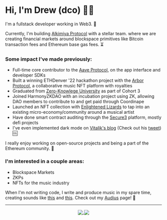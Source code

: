 <!-- markdownlint-disable -->
# Hi, I'm Drew (dco) 🤙🏼

I'm a fullstack developer working in Web3. 🚀

Currently, I'm building [Alkimiya Protocol][0] with a stellar team. where we are creating financial markets around blockspace primitives like Bitcoin transaction fees and Ethereum base gas fees. ⏳

### Some impact I've made previously:
- Full-time core contributor to the [Aave Protocol][1], on the app interface and developer SDKs
- Built a winning ETHDenver '22 hackathon project with the [Arbor Protocol][2], a collaborative music NFT platform with royalties
- Graduated from [Zero-Knowlege University][3] as part of Cohort 3
- Joined HarmonyZKDAO with an incubation project using ZK, allowing DAO members to contribute to and get paid through Coordinape
- Launched an NFT collection with [Enlightened Lizards][4] to tap into an existing micro-economy/community around a musical artist
- Have done smart contract auditing through the [Secure3][5] platform, mostly defi projects
- I've even implemented dark mode on [Vitalik's blog][6] (Check out his [tweet][7]) 🆒

I really enjoy working on open-source projects and being a part of the Ethereum community. 💪

### I'm interested in a couple areas:
- Blockspace Markets
- ZKPs
- NFTs for the music industry

When I'm not writing code, I write and produce music in my spare time, creating sounds like [this][8] and [this][9]. Check out my [Audius][10] page! 🎸

---

<p align="center">
	<a href="https://github.com/drewcook">
		<img align="center" src="https://github-readme-stats.vercel.app/api/top-langs/?username=drewcook&langs_count=8&layout=compact&card_width=260" />
	</a>
	<a href="https://github.com/drewcook">
		<img align="center" src="https://github-readme-stats.vercel.app/api?username=drewcook&show_icons=true&theme=dracula" />
	</a>
</p>

[0]: https://alkimiya.io
[1]: https://aave.com
[2]: https://github.com/drewcook/arbor-ui
[3]: https://zku.gnomio.com
[4]: https://phanft.xyz
[5]: https://secure3.io/
[6]: https://vitalik.eth.limo
[7]: https://twitter.com/VitalikButerin/status/1558079335067799552
[8]: https://ipfs.io/ipfs/QmSMT86QpftE3azkeMagsyJ7ynVZY493VP6XM5eo2scttv/A%20Day%20In%20The%20Life.mp3
[9]: https://ipfs.io/ipfs/QmYxdgasjwXCnbHxaQPZresiiRiURJW3w3tyebNKpdoRJN/Living%20The%20Dream.mp3
[10]: https://audius.co/dcook

